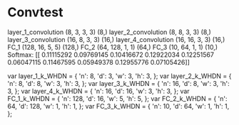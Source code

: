 # Convtest
layer_1_convolution (8, 3, 3, 3) (8,)
layer_2_convolution (8, 8, 3, 3) (8,)
layer_3_convolution (16, 8, 3, 3) (16,)
layer_4_convolution (16, 16, 3, 3) (16,)
FC_1 (128, 16, 5, 5) (128,)
FC_2 (64, 128, 1, 1) (64,)
FC_3 (10, 64, 1, 1) (10,)
Softmax: [[
	0.11115292  0.09769145  0.10416672  0.12922034  0.12251567
	0.06047115  0.11467595  0.05949378  0.12955776  0.07105426]]

var layer_1_k_WHDN = { 'n': 8,    'd': 3,    'w': 3,   'h': 3, };
var layer_2_k_WHDN = { 'n': 8,    'd': 8,    'w': 3,   'h': 3, };
var layer_3_k_WHDN = { 'n': 16,   'd': 8,    'w': 3,   'h': 3, };
var layer_4_k_WHDN = { 'n': 16,   'd': 16,   'w': 3,   'h': 3, };
var FC_1_k_WHDN =    { 'n': 128,  'd': 16,   'w': 5,   'h': 5, };
var FC_2_k_WHDN =    { 'n': 64,   'd': 128,  'w': 1,   'h': 1, };
var FC_3_k_WHDN =    { 'n': 10,   'd': 64,   'w': 1,   'h': 1, };
